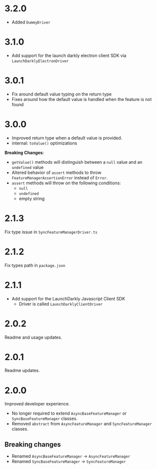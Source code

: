 # 3.2.0

- Added `DummyDriver`

# 3.1.0

- Add support for the launch darkly electron client SDK via `LaunchDarklyElectronDriver`

# 3.0.1

- Fix around default value typing on the return type
- Fixes around how the default value is handled when the feature is not found

# 3.0.0

- Improved return type when a default value is provided.
- internal: `toValue()` optimizations

**Breaking Changes**:

- `getValue()` methods will distinguish between a `null` value and an `undefined` value
- Altered behavior of `assert` methods to throw `FeatureManagerAssertionError` instead of `Error`.
- `assert` methods will throw on the following conditions:
  - `null`
  - `undefined`
  - empty string

# 2.1.3

Fix type issue in `SyncFeatureManagerDriver.ts`

# 2.1.2

Fix types path in `package.json`

# 2.1.1

- Add support for the LaunchDarkly Javascript Client SDK
  * Driver is called `LaunchDarklyClientDriver`

# 2.0.2

Readme and usage updates.

# 2.0.1

Readme updates.

# 2.0.0

Improved developer experience.

- No longer required to extend `AsyncBaseFeatureManager` or `SyncBaseFeatureManager` classes.
- Removed `abstract` from `AsyncFeatureManager` and `SyncFeatureManager` classes.

## Breaking changes

- Renamed `AsyncBaseFeatureManager` -> `AsyncFeatureManager`
- Renamed `SyncBaseFeatureManager` -> `SyncFeatureManager`
